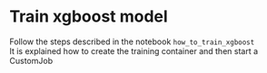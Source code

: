 # Train xgboost model

Follow the steps described in the notebook ```how_to_train_xgboost```  
It is explained how to create the training container and then start a CustomJob





